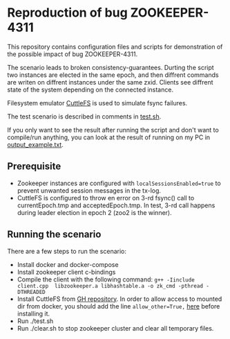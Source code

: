 # Reproduction of bug ZOOKEEPER-4311

This repository contains configuration files and scripts for demonstration of the possible impact of bug ZOOKEEPER-4311.

The scenario leads to broken consistency-guarantees. Durting the script two instances are elected in the same epoch, and then diffrent commands are writen on diffrent instances under the same zxid. Clients see diffrent state of the system depending on the connected instance.

Filesystem emulator [CuttleFS](https://github.com/WiscADSL/cuttlefs) is used to simulate fsync failures.

The test scenario is described in comments in [test.sh](./test.sh).

If you only want to see the result after running the script and don't want to compile/run anything, you can look at the result of running on my PC in [output_example.txt](./output_example.txt).

## Prerequisite
* Zookeeper instances are configured with `localSessionsEnabled=true` to prevent unwanted session messages in the tx-log.
* CuttleFS is configured to throw en error on 3-rd fsync() call to currentEpoch.tmp and acceptedEpoch.tmp. In test, 3-rd call happens during leader election in epoch 2 (zoo2 is the winner).

## Running the scenario
There are a few steps to run the scenario:
* Install docker and docker-compose
* Install zookeeper client c-bindings
* Compile the client with the following command:
`g++ -Iinclude client.cpp  libzookeeper.a libhashtable.a -o zk_cmd -pthread -DTHREADED`
* Install CuttleFS from [GH repository](https://github.com/WiscADSL/cuttlefs). In order to allow access to mounted dir from docker, you should add the line `allow_other=True,` [here](https://github.com/WiscADSL/cuttlefs/blob/8ddc684d4fc9167778bfe1cddfbbae8a3eabe15e/cuttlefs/cli.py#L135) before installing it.
* Run ./test.sh
* Run ./clear.sh to stop zookeeper cluster and clear all temporary files.